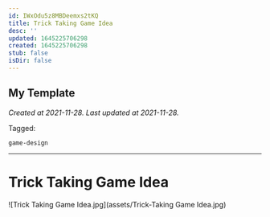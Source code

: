 ```yaml
---
id: IWxOdu5z8MBDeemxs2tKQ
title: Trick Taking Game Idea
desc: ''
updated: 1645225706298
created: 1645225706298
stub: false
isDir: false
---
```

My Template
---

_Created at 2021-11-28._
_Last updated at 2021-11-28._



Tagged: 
```
game-design
```


---

# Trick Taking Game Idea


![Trick Taking Game Idea.jpg](assets/Trick-Taking Game Idea.jpg)

